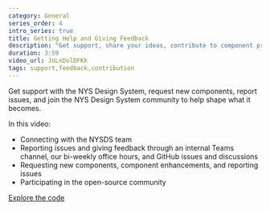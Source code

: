 ```yaml
---
category: General
series_order: 4
intro_series: true
title: Getting Help and Giving Feedback
description: "Get support, share your ideas, contribute to component proposals, and help us make the NYS Design System even better."
duration: 3:59
video_url: JnLnDolDFKk
tags: support,feedback,contribution
---
```

Get support with the NYS Design System, request new components, report issues, and join the NYS Design System community to help shape what it becomes.

In this video:
- Connecting with the NYSDS team
- Reporting issues and giving feedback through an internal Teams channel, our bi-weekly office hours, and GitHub issues and discussions
- Requesting new components, component enhancements, and reporting issues
- Participating in the open-source community

[Explore the code](https://github.com/its-hcd/nysds)
